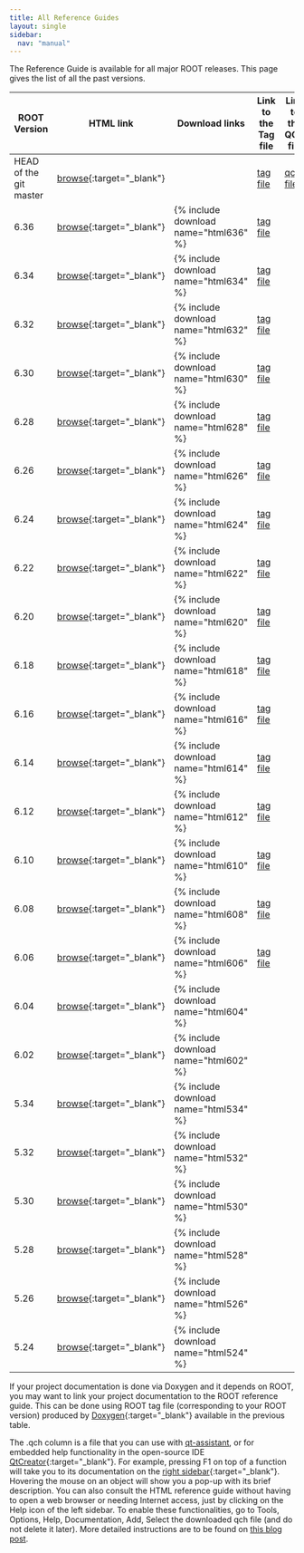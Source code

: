 ```yaml
---
title: All Reference Guides
layout: single
sidebar:
  nav: "manual"
---
```


The Reference Guide is available for all major ROOT releases.
This page gives the list of all the past versions.

| ROOT Version           | HTML link                                                                  | Download links                        | Link to the Tag file                                 | Link to the QCH file                                 |
|------------------------|----------------------------------------------------------------------------|---------------------------------------|------------------------------------------------------|------------------------------------------------------|
| HEAD of the git master | [browse](https://root.cern/doc/master/){:target="_blank"}                  |                                       | [tag file](https://root.cern/doc/master/ROOT.tag.gz) | [qch file](https://root.cern/doc/master/ROOT.qch.gz) |
| 6.36                   | [browse](https://root.cern/doc/v636/){:target="_blank"}                    | {% include download name="html636" %} | [tag file](https://root.cern/doc/v636/ROOT.tag.gz)   |
| 6.34                   | [browse](https://root.cern/doc/v634/){:target="_blank"}                    | {% include download name="html634" %} | [tag file](https://root.cern/doc/v634/ROOT.tag.gz)   |
| 6.32                   | [browse](https://root.cern/doc/v632/){:target="_blank"}                    | {% include download name="html632" %} | [tag file](https://root.cern/doc/v632/ROOT.tag.gz)   |
| 6.30                   | [browse](https://root.cern/doc/v630/){:target="_blank"}                    | {% include download name="html630" %} | [tag file](https://root.cern/doc/v630/ROOT.tag.gz)   |
| 6.28                   | [browse](https://root.cern/doc/v628/){:target="_blank"}                    | {% include download name="html628" %} | [tag file](https://root.cern/doc/v628/ROOT.tag.gz)   |
| 6.26                   | [browse](https://root.cern/doc/v626/){:target="_blank"}                    | {% include download name="html626" %} | [tag file](https://root.cern/doc/v626/ROOT.tag.gz)   |
| 6.24                   | [browse](https://root.cern/doc/v624/){:target="_blank"}                    | {% include download name="html624" %} | [tag file](https://root.cern/doc/v624/ROOT.tag.gz)   |
| 6.22                   | [browse](https://root.cern/doc/v622/){:target="_blank"}                    | {% include download name="html622" %} | [tag file](https://root.cern/doc/v622/ROOT.tag.gz)   |
| 6.20                   | [browse](https://root.cern/doc/v620/){:target="_blank"}                    | {% include download name="html620" %} | [tag file](https://root.cern/doc/v620/ROOT.tag.gz)   |
| 6.18                   | [browse](https://root.cern/doc/v618/){:target="_blank"}                    | {% include download name="html618" %} | [tag file](https://root.cern/doc/v618/ROOT.tag.gz)   |
| 6.16                   | [browse](https://root.cern/doc/v616/){:target="_blank"}                    | {% include download name="html616" %} | [tag file](https://root.cern/doc/v616/ROOT.tag.gz)   |
| 6.14                   | [browse](https://root.cern/doc/v614/){:target="_blank"}                    | {% include download name="html614" %} | [tag file](https://root.cern/doc/v614/ROOT.tag.gz)   |
| 6.12                   | [browse](https://root.cern/doc/v612/){:target="_blank"}                    | {% include download name="html612" %} | [tag file](https://root.cern/doc/v612/ROOT.tag.gz)   |
| 6.10                   | [browse](https://root.cern/doc/v610/){:target="_blank"}                    | {% include download name="html610" %} | [tag file](https://root.cern/doc/v610/ROOT.tag.gz)   |
| 6.08                   | [browse](https://root.cern/doc/v608/){:target="_blank"}                    | {% include download name="html608" %} | [tag file](https://root.cern/doc/v608/ROOT.tag.gz)   |
| 6.06                   | [browse](https://root.cern/root/html606/){:target="_blank"}                | {% include download name="html606" %} | [tag file](https://root.cern/doc/v606/ROOT.tag.gz)   |
| 6.04                   | [browse](https://root.cern/root/html604/ClassIndex.html){:target="_blank"} | {% include download name="html604" %} |                                                      |
| 6.02                   | [browse](https://root.cern/root/html602/ClassIndex.html){:target="_blank"} | {% include download name="html602" %} |                                                      |
| 5.34                   | [browse](https://root.cern/root/html534/ClassIndex.html){:target="_blank"} | {% include download name="html534" %} |                                                      |
| 5.32                   | [browse](https://root.cern/root/html532/ClassIndex.html){:target="_blank"} | {% include download name="html532" %} |                                                      |
| 5.30                   | [browse](https://root.cern/root/html530/ClassIndex.html){:target="_blank"} | {% include download name="html530" %} |                                                      |
| 5.28                   | [browse](https://root.cern/root/html528/ClassIndex.html){:target="_blank"} | {% include download name="html528" %} |                                                      |
| 5.26                   | [browse](https://root.cern/root/html526/ClassIndex.html){:target="_blank"} | {% include download name="html526" %} |                                                      |
| 5.24                   | [browse](https://root.cern/root/html524/ClassIndex.html){:target="_blank"} | {% include download name="html524" %} |                                                      |

If your project documentation is done via Doxygen and it depends on ROOT, you may want to
link your project documentation to the ROOT reference guide. This can be done using ROOT
tag file (corresponding to your ROOT version) produced by
[Doxygen](https://www.doxygen.nl){:target="_blank"} available in the previous table.

The .qch column is a file that you can use with [qt-assistant](https://doc.qt.io/qt-5/qtassistant-index.html), or for embedded help functionality in the open-source IDE [QtCreator](https://www.qt.io/download-open-source){:target="_blank"}. For example, pressing F1 on top of a function will take you to its documentation on the [right sidebar](https://www.creatis.insa-lyon.fr/~grenier/?p=273){:target="_blank"}. Hovering the mouse on an object will show you a pop-up with its brief description. You can also consult the HTML reference guide without having to open a web browser or needing Internet access, just by clicking on the Help icon of the left sidebar. To enable these functionalities, go to Tools, Options, Help, Documentation, Add, Select the downloaded qch file (and do not delete it later). More detailed instructions are to be found on [this blog post](https://root.cern/blog/code-horsepower-f1/).
